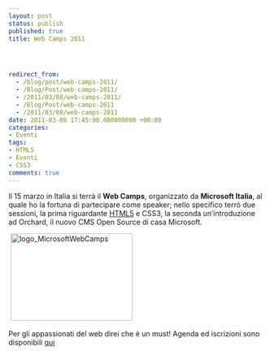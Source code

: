```yaml
---
layout: post
status: publish
published: true
title: Web Camps 2011




redirect_from: 
  - /blog/post/web-camps-2011/
  - /Blog/Post/web-camps-2011/
  - /2011/03/08/web-camps-2011/
  - /Blog/Post/web-camps-2011
  - /2011/03/08/web-camps-2011
date: 2011-03-08 17:45:00.000000000 +00:00
categories:
- Eventi
tags:
- HTML5
- Eventi
- CSS3
comments: true
---
```

<p>Il 15 marzo in Italia si terrà il <strong>Web Camps</strong>, organizzato da <strong>Microsoft Italia</strong>, al quale ho la fortuna di partecipare come speaker; nello specifico terrò due sessioni, la prima riguardante <a title="Post about HTML5" href="http://tostring.it/tags/archive/html5" target="_blank">HTML5</a> e CSS3, la seconda un’introduzione ad Orchard, il nuovo CMS Open Source di casa Microsoft.     <br /></p>  <p>&#160;<a href="http://www.tostring.it/UserFiles/imperugo/logo_MicrosoftWebCamps_2.gif"><img style="background-image: none; border-bottom: 0px; border-left: 0px; padding-left: 0px; padding-right: 0px; display: inline; border-top: 0px; border-right: 0px; padding-top: 0px" title="logo_MicrosoftWebCamps" border="0" alt="logo_MicrosoftWebCamps" src="http://www.tostring.it/UserFiles/imperugo/logo_MicrosoftWebCamps_thumb.gif" width="240" height="172" /></a>    <br /></p>  <p>Per gli appassionati del web direi che è un must! Agenda ed iscrizioni sono disponibili <a title="Microsoft Web Camp" href="http://www.microsoft.com/italy/webcamps/default.aspx" rel="nofollow" target="_blank">qui</a></p>

